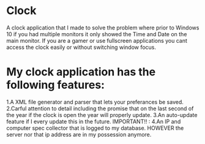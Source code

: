 # Clock
A clock application that I made to solve the problem where prior to Windows 10 if you had multiple monitors it only showed the Time and Date on the main monitor. If you are a gamer or use fullscreen applications you cant access the clock easily or without switching window focus.

My clock application has the following features:
==================

1.A XML file generator and parser that lets your preferances be saved.
2.Carful attention to detail including the promise that on the last second of the year if the clock is open the year will properly update.
3.An auto-update feature if I every update this in the future.
IMPORTANT!! :
4.An IP and computer spec collector that is logged to my database. HOWEVER the server nor that ip address are in my possession anymore.

